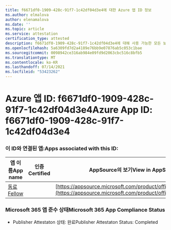 ```yaml
---
title: f6671df0-1909-428c-91f7-1c42df04d3e4에 대한 Azure 앱 ID 정보
ms.author: elmalova
author: elenamalova
ms.date: ''
ms.topic: article
ms.service: attestation
certification_type: attested
description: f6671df0-1909-428c-91f7-1c42df04d3e4에 대해 사용 가능한 모든 보안 및 규정 준수 정보입니다.
ms.openlocfilehash: 5a6309fd7d2a4189e76bb9e07876ab5c053c1bae
ms.sourcegitcommit: 0098942ce316ab984e09fd9d2063cbc516c8bfb5
ms.translationtype: MT
ms.contentlocale: ko-KR
ms.lasthandoff: 07/14/2021
ms.locfileid: "53423262"
---
```

# <a name="azure-app-id-f6671df0-1909-428c-91f7-1c42df04d3e4"></a><span data-ttu-id="1f8fc-103">Azure 앱 ID: f6671df0-1909-428c-91f7-1c42df04d3e4</span><span class="sxs-lookup"><span data-stu-id="1f8fc-103">Azure App ID: f6671df0-1909-428c-91f7-1c42df04d3e4</span></span>


### <a name="apps-associated-with-this-id"></a><span data-ttu-id="1f8fc-104">이 ID와 연결된 앱:</span><span class="sxs-lookup"><span data-stu-id="1f8fc-104">Apps associated with this ID:</span></span>
| <span data-ttu-id="1f8fc-105">**앱 이름**</span><span class="sxs-lookup"><span data-stu-id="1f8fc-105">**App name**</span></span> | <span data-ttu-id="1f8fc-106">**인증**</span><span class="sxs-lookup"><span data-stu-id="1f8fc-106">**Certified**</span></span> | <span data-ttu-id="1f8fc-107">**AppSource의 보기**</span><span class="sxs-lookup"><span data-stu-id="1f8fc-107">**View in AppSource**</span></span> |
|-|-|-|
| [<span data-ttu-id="1f8fc-108">동료</span><span class="sxs-lookup"><span data-stu-id="1f8fc-108">Fellow</span></span>](https://docs.microsoft.com/en-us/microsoft-365-app-certification/forward/WA200002576) |  | [https://appsource.microsoft.com/product/office/WA200002576](https://appsource.microsoft.com/product/office/WA200002576) |

### <a name="microsoft-365-app-compliance-status"></a><span data-ttu-id="1f8fc-109">Microsoft 365 앱 준수 상태</span><span class="sxs-lookup"><span data-stu-id="1f8fc-109">Microsoft 365 App Compliance Status</span></span>
- <span data-ttu-id="1f8fc-110">Publisher Attestaton 상태: 완료</span><span class="sxs-lookup"><span data-stu-id="1f8fc-110">Publisher Attestaton Status: Completed</span></span>
